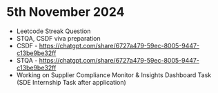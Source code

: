 # 5th November 2024

- Leetcode Streak Question
- STQA, CSDF viva preparation
- CSDF - https://chatgpt.com/share/6727a479-59ec-8005-9447-c13be9be32ff
- STQA - https://chatgpt.com/share/6727a479-59ec-8005-9447-c13be9be32ff
- Working on Supplier Compliance Monitor & Insights Dashboard Task (SDE Internship Task after application) 
